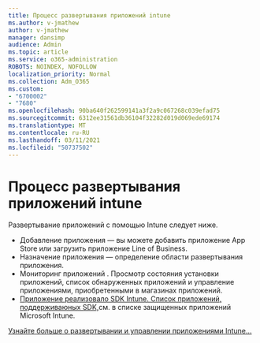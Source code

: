 ```yaml
---
title: Процесс развертывания приложений intune
ms.author: v-jmathew
author: v-jmathew
manager: dansimp
audience: Admin
ms.topic: article
ms.service: o365-administration
ROBOTS: NOINDEX, NOFOLLOW
localization_priority: Normal
ms.collection: Adm_O365
ms.custom:
- "6700002"
- "7680"
ms.openlocfilehash: 90ba640f262599141a3f2a9c067268c039efad75
ms.sourcegitcommit: 6312ee31561db36104f32282d019d069ede69174
ms.translationtype: MT
ms.contentlocale: ru-RU
ms.lasthandoff: 03/11/2021
ms.locfileid: "50737502"
---
```

# <a name="intune-app-deployment-process"></a>Процесс развертывания приложений intune

Развертывание приложений с помощью Intune следует ниже.

- Добавление приложения — вы можете добавить приложение App Store или загрузить приложение Line of Business.
- Назначение приложения — определение области развертывания приложения.
- Мониторинг приложений . Просмотр состояния установки приложений, список обнаруженных приложений и управление приложениями, приобретенными в магазинах приложений.
- [Приложение реализовало SDK Intune. Список приложений, поддерживаюных SDK,](https://docs.microsoft.com/mem/intune/apps/apps-supported-intune-apps)см. в списке защищенных приложений Microsoft Intune.

[Узнайте больше о развертывании и управлении приложениями Intune...](https://docs.microsoft.com/mem/intune/apps/app-management)
